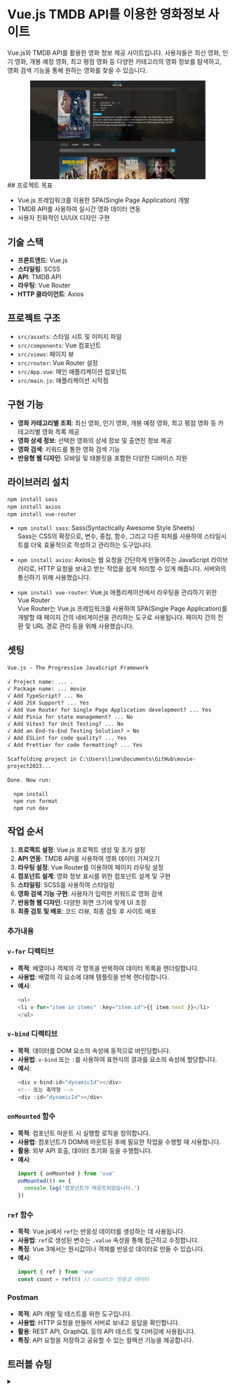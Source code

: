 # Vue.js TMDB API를 이용한 영화정보 사이트

Vue.js와 TMDB API를 활용한 영화 정보 제공 사이트입니다. 사용자들은 최신 영화, 인기 영화, 개봉 예정 영화, 최고 평점 영화 등 다양한 카테고리의 영화 정보를 탐색하고, 영화 검색 기능을 통해 원하는 영화를 찾을 수 있습니다.

<div align="center">
<a href="https://movie-project-ecru.vercel.app/"><img src='src/assets/img/cover.png' width="400px" /></a>
</div>
## 프로젝트 목표

- Vue.js 프레임워크를 이용한 SPA(Single Page Application) 개발
- TMDB API를 사용하여 실시간 영화 데이터 연동
- 사용자 친화적인 UI/UX 디자인 구현

## 기술 스택

- **프론트엔드**: Vue.js
- **스타일링**: SCSS
- **API**: TMDB API
- **라우팅**: Vue Router
- **HTTP 클라이언트**: Axios

## 프로젝트 구조

- `src/assets`: 스타일 시트 및 이미지 파일
- `src/components`: Vue 컴포넌트
- `src/views`: 페이지 뷰
- `src/router`: Vue Router 설정
- `src/App.vue`: 메인 애플리케이션 컴포넌트
- `src/main.js`: 애플리케이션 시작점

## 구현 기능

- **영화 카테고리별 조회**: 최신 영화, 인기 영화, 개봉 예정 영화, 최고 평점 영화 등 카테고리별 영화 목록 제공
- **영화 상세 정보**: 선택한 영화의 상세 정보 및 출연진 정보 제공
- **영화 검색**: 키워드를 통한 영화 검색 기능
- **반응형 웹 디자인**: 모바일 및 태블릿을 포함한 다양한 디바이스 지원

## 라이브러리 설치

```bash
npm install sass
npm install axios
npm install vue-router
```

- `npm install sass`:
  Sass(Syntactically Awesome Style Sheets)  
  Sass는 CSS의 확장으로, 변수, 중첩, 함수, 그리고 다른 피처를 사용하여 스타일시트를 더욱 효율적으로 작성하고 관리하는 도구입니다.

- `npm install axios`:
  Axios는 웹 요청을 간단하게 만들어주는 JavaScript 라이브러리로, HTTP 요청을 보내고 받는 작업을 쉽게 처리할 수 있게 해줍니다. 서버와의 통신하기 위해 사용했습니다.

- `npm install vue-router`:
  Vue.js 애플리케이션에서 라우팅을 관리하기 위한 Vue Router  
  Vue Router는 Vue.js 프레임워크를 사용하여 SPA(Single Page Application)를 개발할 때 페이지 간의 네비게이션을 관리하는 도구로 사용됩니다. 페이지 간의 전환 및 URL 경로 관리 등을 위해 사용했습니다.

## 셋팅

```
Vue.js - The Progressive JavaScript Framework

√ Project name: ... .
√ Package name: ... movie
√ Add TypeScript? ... No
√ Add JSX Support? ... Yes
√ Add Vue Router for Single Page Application development? ... Yes
√ Add Pinia for state management? ... No
√ Add Vitest for Unit Testing? ... No
√ Add an End-to-End Testing Solution? » No
√ Add ESLint for code quality? ... Yes
√ Add Prettier for code formatting? ... Yes

Scaffolding project in C:\Users\line\Documents\GitHub\movie-project2023...

Done. Now run:

  npm install
  npm run format
  npm run dev
```

## 작업 순서

1. **프로젝트 설정**: Vue.js 프로젝트 생성 및 초기 설정
2. **API 연동**: TMDB API를 사용하여 영화 데이터 가져오기
3. **라우팅 설정**: Vue Router를 이용하여 페이지 라우팅 설정
4. **컴포넌트 설계**: 영화 정보 표시를 위한 컴포넌트 설계 및 구현
5. **스타일링**: SCSS를 사용하여 스타일링
6. **영화 검색 기능 구현**: 사용자가 입력한 키워드로 영화 검색
7. **반응형 웹 디자인**: 다양한 화면 크기에 맞게 UI 조정
8. **최종 검토 및 배포**: 코드 리뷰, 최종 검토 후 사이트 배포

### 추가내용

### `v-for` 디렉티브

- **목적**: 배열이나 객체의 각 항목을 반복하여 데이터 목록을 렌더링합니다.
- **사용법**: 배열의 각 요소에 대해 템플릿을 반복 렌더링합니다.
- **예시**:
  ```javascript
  <ul>
  <li v-for="item in items" :key="item.id">{{ item.text }}</li>
  </ul>
  ```

### `v-bind` 디렉티브

- **목적**: 데이터를 DOM 요소의 속성에 동적으로 바인딩합니다.
- **사용법**: `v-bind` 또는 `:`를 사용하여 표현식의 결과를 요소의 속성에 할당합니다.
- **예시**:
  ```javascript
  <div v-bind:id="dynamicId"></div>
  <!-- 또는 축약형 -->
  <div :id="dynamicId"></div>
  ```

### `onMounted` 함수

- **목적**: 컴포넌트 마운트 시 실행할 로직을 정의합니다.
- **사용법**: 컴포넌트가 DOM에 마운트된 후에 필요한 작업을 수행할 때 사용합니다.
- **활용**: 외부 API 호출, 데이터 초기화 등을 수행합니다.
- **예시**:
  ```javascript
  import { onMounted } from 'vue'
  onMounted(() => {
    console.log('컴포넌트가 마운트되었습니다.')
  })
  ```

### `ref` 함수

- **목적**: Vue.js에서 `ref`는 반응성 데이터를 생성하는 데 사용됩니다.
- **사용법**: `ref`로 생성된 변수는 `.value` 속성을 통해 접근하고 수정합니다.
- **특징**: Vue 3에서는 원시값이나 객체를 반응성 데이터로 만들 수 있습니다.
- **예시**:
  ```javascript
  import { ref } from 'vue'
  const count = ref(0) // count는 반응성 데이터
  ```

### Postman

- **목적**: API 개발 및 테스트를 위한 도구입니다.
- **사용법**: HTTP 요청을 만들어 서버로 보내고 응답을 확인합니다.
- **활용**: REST API, GraphQL 등의 API 테스트 및 디버깅에 사용됩니다.
- **특징**: API 요청을 저장하고 공유할 수 있는 컬렉션 기능을 제공합니다.

## 트러블 슈팅

<details>
<summary></summary>

</details>
